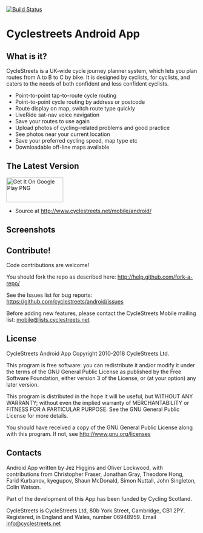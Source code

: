 [![Build Status](https://travis-ci.org/cyclestreets/android.svg?branch=master)](https://travis-ci.org/cyclestreets/android)

# Cyclestreets Android App

## What is it?

CycleStreets is a UK-wide cycle journey planner system, which lets you plan
routes from A to B to C by bike. It is designed by cyclists, for cyclists, and
caters to the needs of both confident and less confident cyclists.

- Point-to-point tap-to-route cycle routing
- Point-to-point cycle routing by address or postcode
- Route display on map, switch route type quickly
- LiveRide sat-nav voice navigation
- Save your routes to use again
- Upload photos of cycling-related problems and good practice
- See photos near your current location
- Save your preferred cycling speed, map type etc
- Downloadable off-line maps available

## The Latest Version

<a href="https://play.google.com/store/apps/details?id=net.cyclestreets" title="net.cyclestreets"><img src="http://pluspng.com/img-png/get-it-on-google-play-png-get-it-on-google-play-646.png" alt="Get It On Google Play PNG" width ="150" height ="65" ></a>

- Source at http://www.cyclestreets.net/mobile/android/

## Screenshots

## Contribute!

Code contributions are welcome!

You should fork the repo as described here: http://help.github.com/fork-a-repo/

See the Issues list for bug reports: https://github.com/cyclestreets/android/issues

Before adding new features, please contact the CycleStreets Mobile mailing list:
mobile@lists.cyclestreets.net

## License

CycleStreets Android App Copyright 2010-2018 CycleStreets Ltd.

This program is free software: you can redistribute it and/or modify
it under the terms of the GNU General Public License as published by
the Free Software Foundation, either version 3 of the License, or
(at your option) any later version.

This program is distributed in the hope it will be useful,
but WITHOUT ANY WARRANTY; without even the implied warranty of
MERCHANTABILITY or FITNESS FOR A PARTICULAR PURPOSE. See the
GNU General Public License for more details.

You should have received a copy of the GNU General Public License
along with this program.  If not, see http://www.gnu.org/licenses

## Contacts

Android App written by Jez Higgins and Oliver Lockwood, with contributions
from Christopher Fraser, Jonathan Gray, Theodore Hong, Farid Kurbanov,
kyegupov, Shaun McDonald, Simon Nuttall, John Singleton, Colin Watson.

Part of the development of this App has been funded by Cycling Scotland.

CycleStreets is CycleStreets Ltd, 80b York Street, Cambridge, CB1 2PY.
Registered, in England and Wales, number 06948959.
Email info@cyclestreets.net
